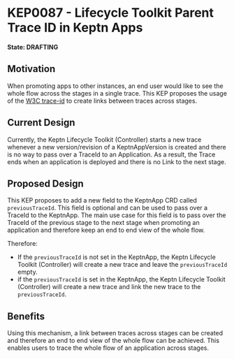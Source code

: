 # KEP0087 - Lifecycle Toolkit Parent Trace ID in Keptn Apps 

**State: DRAFTING**

## Motivation
When promoting apps to other instances, an end user would like to see the whole flow across the stages in a single trace. This KEP proposes the usage of the [W3C trace-id](https://www.w3.org/TR/trace-context/#trace-id) to create links between traces across stages.

## Current Design
Currently, the Keptn Lifecycle Toolkit (Controller) starts a new trace whenever a new version/revision of a KeptnAppVersion is created and there is no way to pass over a TraceId to an Application. As a result, the Trace ends when an application is deployed and there is no Link to the next stage. 

## Proposed Design
This KEP proposes to add a new field to the KeptnApp CRD called `previousTraceId`. This field is optional and can be used to pass over a TraceId to the KeptnApp. The main use case for this field is to pass over the TraceId of the previous stage to the next stage when promoting an application and therefore keep an end to end view of the whole flow.

Therefore:
* If the `previousTraceId` is not set in the KeptnApp, the Keptn Lifecycle Toolkit (Controller) will create a new trace and leave the `previousTraceId` empty.
* if the `previousTraceId` is set in the KeptnApp, the Keptn Lifecycle Toolkit (Controller) will create a new trace and link the new trace to the `previousTraceId`.

## Benefits
Using this mechanism, a link between traces across stages can be created and therefore an end to end view of the whole flow can be achieved. This enables users to trace the whole flow of an application across stages.


